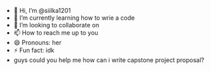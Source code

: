 - 👋 Hi, I’m @siilka1201
- 🌱 I’m currently learning how to wrie a code
- 💞️ I’m looking to collaborate on 
- 📫 How to reach me up to you
- 😄 Pronouns: her
- ⚡ Fun fact: idk 
- guys could you help me how can i write capstone project proposal?
<!---
siilka52/siilka52 is a ✨ special ✨ repository because its `README.md` (this file) appears on your GitHub profile.
You can click the Preview link to take a look at your changes.
--->
